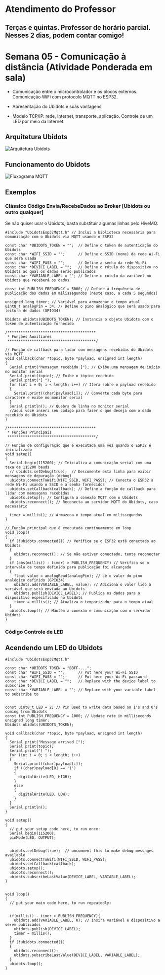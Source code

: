 # Atendimento do Professor

## Terças e quintas. Professor de horário parcial. Nesses 2 dias, podem contar comigo!

# Semana 05 - Comunicação à distância (Atividade Ponderada em sala)

* Comunicação entre o microcontrolador e os blocos externos. Comunicação WiFi com protocolo MQTT no ESP32. 

* Apresentação do Ubidots e suas vantagens

* Modelo TCP/IP: rede, Internet, transporte, aplicação. Controle de um LED por meio da Internet.

## Arquitetura Ubidots

![Arquitetura Ubidots](https://github.com/agodoi/m04-semana05/blob/main/imgs/arquiteturaUbidots.jpg)

## Funcionamento do Ubidots

![Fluxograma MQTT](https://github.com/agodoi/m04-semana05/blob/main/imgs/fluxogramaMqtt.png)

## Exemplos


### Clássico Código Envia/RecebeDados ao Broker [Ubidots ou outro qualquer]

Se não quiser usar o Ubidots, basta substituir algumas linhas pelo HiveMQ.

```
#include "UbidotsEsp32Mqtt.h" // Inclui a biblioteca necessária para comunicação com o Ubidots via MQTT usando o ESP32

const char *UBIDOTS_TOKEN = "";  // Define o token de autenticação do Ubidots
const char *WIFI_SSID = "";      // Define o SSID (nome) da rede Wi-Fi que será usada
const char *WIFI_PASS = "";      // Define a senha da rede Wi-Fi
const char *DEVICE_LABEL = "";   // Define o rótulo do dispositivo no Ubidots ao qual os dados serão publicados
const char *VARIABLE_LABEL = ""; // Define o rótulo da variável no Ubidots que receberá os dados

const int PUBLISH_FREQUENCY = 5000; // Define a frequência de publicação dos dados em milissegundos (neste caso, a cada 5 segundos)

unsigned long timer; // Variável para armazenar o tempo atual
uint8_t analogPin = 34; // Define o pino analógico que será usado para leitura de dados (GPIO34)

Ubidots ubidots(UBIDOTS_TOKEN); // Instancia o objeto Ubidots com o token de autenticação fornecido

/****************************************
 * Funções Auxiliares
 ****************************************/

// Função de callback para lidar com mensagens recebidas do Ubidots via MQTT
void callback(char *topic, byte *payload, unsigned int length)
{
  Serial.print("Mensagem recebida ["); // Exibe uma mensagem de início no monitor serial
  Serial.print(topic); // Exibe o tópico recebido
  Serial.print("] ");
  for (int i = 0; i < length; i++) // Itera sobre o payload recebido
  {
    Serial.print((char)payload[i]); // Converte cada byte para caractere e exibe no monitor serial
  }
  Serial.println(); // Quebra de linha no monitor serial
  //aqui você inseri seu código para fazer o que deseja com o dado recebido do Ubidots
}

/****************************************
 * Funções Principais
 ****************************************/

// Função de configuração que é executada uma vez quando o ESP32 é inicializado
void setup()
{
  Serial.begin(115200); // Inicializa a comunicação serial com uma taxa de 115200 bauds
  // ubidots.setDebug(true);  // Descomente esta linha para exibir mensagens de depuração (debug)
  ubidots.connectToWifi(WIFI_SSID, WIFI_PASS); // Conecta o ESP32 à rede Wi-Fi usando o SSID e a senha fornecidos
  ubidots.setCallback(callback); // Define a função de callback para lidar com mensagens recebidas
  ubidots.setup(); // Configura a conexão MQTT com o Ubidots
  ubidots.reconnect(); // Reconecta ao servidor MQTT do Ubidots, caso necessário

  timer = millis(); // Armazena o tempo atual em milissegundos
}

// Função principal que é executada continuamente em loop
void loop()
{
  if (!ubidots.connected()) // Verifica se o ESP32 está conectado ao Ubidots
  {
    ubidots.reconnect(); // Se não estiver conectado, tenta reconectar
  }
  if (abs(millis() - timer) > PUBLISH_FREQUENCY) // Verifica se o intervalo de tempo definido para publicação foi alcançado
  {
    float value = analogRead(analogPin); // Lê o valor do pino analógico definido (GPIO34)
    ubidots.add(VARIABLE_LABEL, value); // Adiciona o valor lido à variável que será enviada ao Ubidots
    ubidots.publish(DEVICE_LABEL); // Publica os dados para o dispositivo especificado no Ubidots
    timer = millis(); // Atualiza o temporizador para o tempo atual
  }
  ubidots.loop(); // Mantém a conexão e comunicação com o servidor Ubidots
}
```

### Código Controle de LED

## Acendendo um LED do Ubidots

```
#include "UbidotsEsp32Mqtt.h"

const char *UBIDOTS_TOKEN = "BBFF-...";
const char *WIFI_SSID = "";      // Put here your Wi-Fi SSID
const char *WIFI_PASS = "";      // Put here your Wi-Fi password
const char *DEVICE_LABEL = "";   // Replace with the device label to subscribe to
const char *VARIABLE_LABEL = ""; // Replace with your variable label to subscribe to


const uint8_t LED = 2; // Pin used to write data based on 1's and 0's coming from Ubidots
const int PUBLISH_FREQUENCY = 1000; // Update rate in milliseconds
unsigned long timer;
Ubidots ubidots(UBIDOTS_TOKEN);

void callback(char *topic, byte *payload, unsigned int length)
{
  Serial.print("Message arrived [");
  Serial.print(topic);
  Serial.print("] ");
  for (int i = 0; i < length; i++)
  {
    Serial.print((char)payload[i]);
    if ((char)payload[0] == '1')
    {
      digitalWrite(LED, HIGH);
    }
    else
    {
      digitalWrite(LED, LOW);
    }
  }
  Serial.println();
}

void setup()
{
  // put your setup code here, to run once:
  Serial.begin(115200);
  pinMode(LED, OUTPUT);


  ubidots.setDebug(true);  // uncomment this to make debug messages available
  ubidots.connectToWifi(WIFI_SSID, WIFI_PASS);
  ubidots.setCallback(callback);
  ubidots.setup();
  ubidots.reconnect();
  ubidots.subscribeLastValue(DEVICE_LABEL, VARIABLE_LABEL); 
}


void loop()
{
  // put your main code here, to run repeatedly:


  if(millis() - timer > PUBLISH_FREQUENCY){
    ubidots.add(VARIABLE_LABEL, 0); // Insira variável e dispositivo a serem publicados
    ubidots.publish(DEVICE_LABEL);
    timer = millis();
  }
  if (!ubidots.connected())
  {
    ubidots.reconnect();
    ubidots.subscribeLastValue(DEVICE_LABEL, VARIABLE_LABEL); 
  }
  ubidots.loop();
}
```

